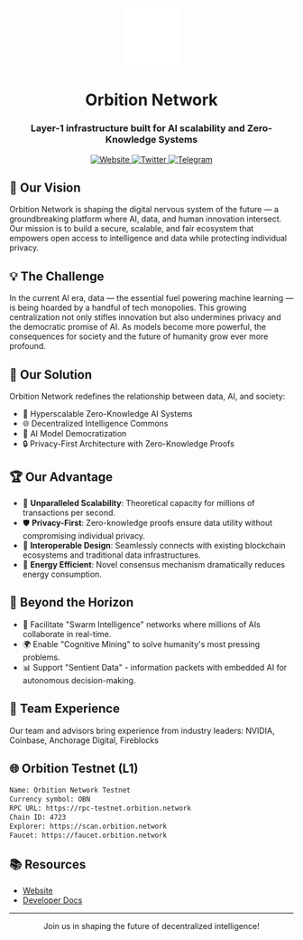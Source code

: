 <h1 align="center">
  <img src="./logo.png" alt="Orbition Network" style="width: 100px; height: auto;">
</h1>

<h1 align="center">Orbition Network</h1>
<h3 align="center">Layer-1 infrastructure built for AI scalability and Zero-Knowledge Systems</h3>

<p align="center">
  <a href="https://orbition.network/" target="_blank">
    <img src="https://img.shields.io/badge/Website-orbition.network-blue?style=for-the-badge&logo=web" alt="Website">
  </a>
  <a href="https://x.com/Orbition_Network" target="_blank">
    <img src="https://img.shields.io/badge/Twitter-Orbition__Network-blue?style=for-the-badge&logo=twitter" alt="Twitter">
  </a>
  <a href="https://t.me/OrbitionNetwork" target="_blank">
    <img src="https://img.shields.io/badge/Telegram-Orbition__Network-blue?style=for-the-badge&logo=telegram" alt="Telegram">
  </a>
</p>

## 🌟 Our Vision

Orbition Network is shaping the digital nervous system of the future — a groundbreaking platform where AI, data, and human innovation intersect. Our mission is to build a secure, scalable, and fair ecosystem that empowers open access to intelligence and data while protecting individual privacy.

## 💡 The Challenge

In the current AI era, data — the essential fuel powering machine learning — is being hoarded by a handful of tech monopolies. This growing centralization not only stifles innovation but also undermines privacy and the democratic promise of AI. As models become more powerful, the consequences for society and the future of humanity grow ever more profound.

## 🚀 Our Solution

Orbition Network redefines the relationship between data, AI, and society:

- 🧠 Hyperscalable Zero-Knowledge AI Systems
- 🌐 Decentralized Intelligence Commons
- 🤖 AI Model Democratization
- 🔒 Privacy-First Architecture with Zero-Knowledge Proofs

## 🏆 Our Advantage

- 🚄 **Unparalleled Scalability**: Theoretical capacity for millions of transactions per second.
- 🛡️ **Privacy-First**: Zero-knowledge proofs ensure data utility without compromising individual privacy.
- 🔗 **Interoperable Design**: Seamlessly connects with existing blockchain ecosystems and traditional data infrastructures.
- 🍃 **Energy Efficient**: Novel consensus mechanism dramatically reduces energy consumption.

## 🔮 Beyond the Horizon

- 🐝 Facilitate "Swarm Intelligence" networks where millions of AIs collaborate in real-time.
- 🌍 Enable "Cognitive Mining" to solve humanity's most pressing problems.
- 📊 Support "Sentient Data" - information packets with embedded AI for autonomous decision-making.

## 💼 Team Experience

Our team and advisors bring experience from industry leaders:
NVIDIA, Coinbase, Anchorage Digital, Fireblocks

## 🌐 Orbition Testnet (L1)

```
Name: Orbition Network Testnet
Currency symbol: OBN
RPC URL: https://rpc-testnet.orbition.network
Chain ID: 4723
Explorer: https://scan.orbition.network
Faucet: https://faucet.orbition.network
```

## 📚 Resources

- [Website](https://orbition.network/)
- [Developer Docs](https://docs.orbition.network/)

---

<p align="center">Join us in shaping the future of decentralized intelligence!</p>
